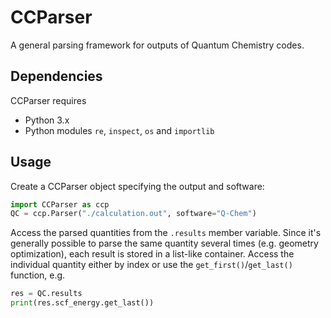 # CCParser
A general parsing framework for outputs of Quantum Chemistry codes.

## Dependencies
CCParser requires
* Python 3.x
* Python modules `re`, `inspect`, `os` and `importlib`

## Usage
Create a CCParser object specifying the output and software:
```python
import CCParser as ccp
QC = ccp.Parser("./calculation.out", software="Q-Chem")
```
Access the parsed quantities from the `.results` member variable. Since it's
generally possible to parse the same quantity several times (e.g. geometry optimization),
each result is stored in a list-like container. Access the individual quantity either
by index or use the `get_first()`/`get_last()` function, e.g.
```python
res = QC.results
print(res.scf_energy.get_last())
```
